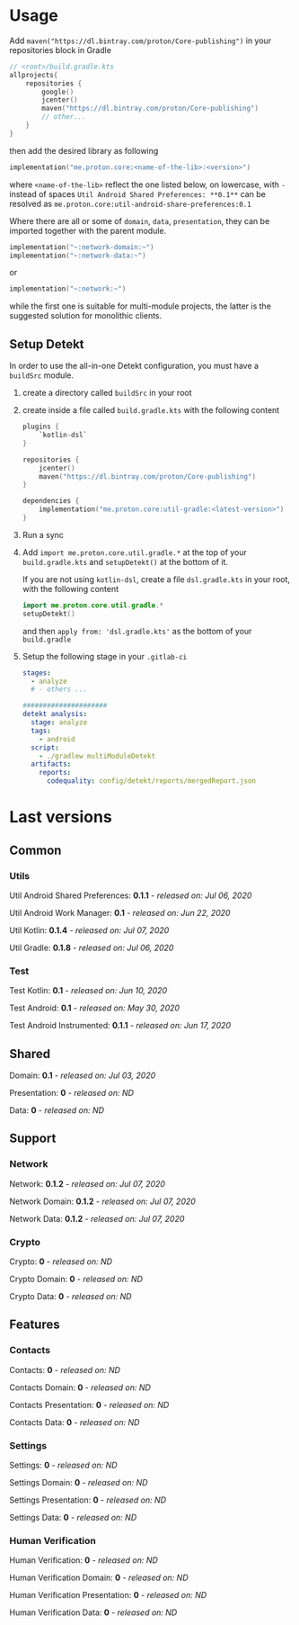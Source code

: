 # Usage
Add `maven("https://dl.bintray.com/proton/Core-publishing")` in your repositories block in Gradle
```kotlin
// <root>/build.gradle.kts
allprojects{
    repositories {
        google()
        jcenter()
        maven("https://dl.bintray.com/proton/Core-publishing")
        // other...
    }
}
```
then add the desired library as following
```kotlin
implementation("me.proton.core:<name-of-the-lib>:<version>")
```
where `<name-of-the-lib>` reflect the one listed below, on lowercase, with `-` instead of spaces
`Util Android Shared Preferences: **0.1**` can be resolved as `me.proton.core:util-android-share-preferences:0.1`

Where there are all or some of `domain`, `data`, `presentation`, they can be imported together with the parent module.
```kotlin
implementation("~:network-domain:~")
implementation("~:network-data:~")
```
or
```kotlin
implementation("~:network:~")
```
while the first one is suitable for multi-module projects, the latter is the suggested solution for monolithic clients.

## Setup Detekt
In order to use the all-in-one Detekt configuration, you must have a `buildSrc` module.
1. create a directory called `buildSrc` in your root

2. create inside a file called `build.gradle.kts` with the following content
    ```kotlin
    plugins {
        `kotlin-dsl`
    }
    
    repositories {
        jcenter()
        maven("https://dl.bintray.com/proton/Core-publishing")
    }
    
    dependencies {
        implementation("me.proton.core:util-gradle:<latest-version>")
    }
    ```
    
3. Run a sync

4. Add `import me.proton.core.util.gradle.*` at the top of your `build.gradle.kts` and `setupDetekt()` at the bottom of it.

   If you are not using `kotlin-dsl`, create a file `dsl.gradle.kts` in your root, with the following content

   ```kotlin
   import me.proton.core.util.gradle.*
   setupDetekt()
   ```

   and then `apply from: 'dsl.gradle.kts'` as the bottom of your `build.gradle`
   
5. Setup the following stage in your `.gitlab-ci`

    ```yaml
    stages:
      - analyze
      # - others ...
    
    #####################
    detekt analysis:
      stage: analyze
      tags:
        - android
      script:
        - ./gradlew multiModuleDetekt
      artifacts:
        reports:
          codequality: config/detekt/reports/mergedReport.json
    ```

    


# Last versions

## Common

### Utils

Util Android Shared Preferences: **0.1.1** - _released on: Jul 06, 2020_

Util Android Work Manager: **0.1** - _released on: Jun 22, 2020_

Util Kotlin: **0.1.4** - _released on: Jul 07, 2020_

Util Gradle: **0.1.8** - _released on: Jul 06, 2020_

### Test

Test Kotlin: **0.1** - _released on: Jun 10, 2020_

Test Android: **0.1** - _released on: May 30, 2020_

Test Android Instrumented: **0.1.1** - _released on: Jun 17, 2020_

## Shared

Domain: **0.1** - _released on: Jul 03, 2020_

Presentation: **0** - _released on: ND_

Data: **0** - _released on: ND_

## Support

### Network

Network: **0.1.2** - _released on: Jul 07, 2020_

Network Domain: **0.1.2** - _released on: Jul 07, 2020_

Network Data: **0.1.2** - _released on: Jul 07, 2020_

### Crypto

Crypto: **0** - _released on: ND_

Crypto Domain: **0** - _released on: ND_

Crypto Data: **0** - _released on: ND_

## Features

### Contacts

Contacts: **0** - _released on: ND_

Contacts Domain: **0** - _released on: ND_

Contacts Presentation: **0** - _released on: ND_

Contacts Data: **0** - _released on: ND_

### Settings

Settings: **0** - _released on: ND_

Settings Domain: **0** - _released on: ND_

Settings Presentation: **0** - _released on: ND_

Settings Data: **0** - _released on: ND_

### Human Verification

Human Verification: **0** - _released on: ND_

Human Verification Domain: **0** - _released on: ND_

Human Verification Presentation: **0** - _released on: ND_

Human Verification Data: **0** - _released on: ND_
